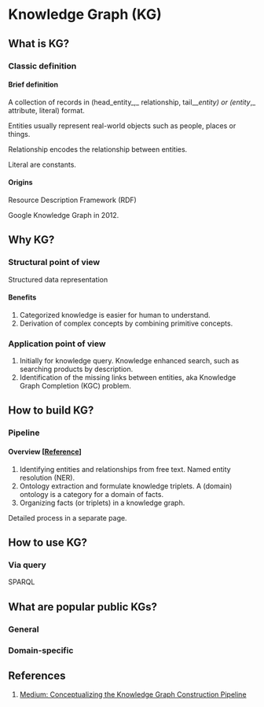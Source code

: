 # Knowledge Graph \(KG\)

## What is KG?

### Classic definition

#### Brief definition

A collection of records in \(head\_entity_,_ relationship, tail_\__entity\) or \(entity_,_ attribute, literal\) format.

Entities usually represent real-world objects such as people, places or things.

Relationship encodes the relationship between entities.

Literal are constants.

#### Origins

Resource Description Framework \(RDF\)

Google Knowledge Graph in 2012.

## Why KG?

### Structural point of view

Structured data representation

#### Benefits

1. Categorized knowledge is easier for human to understand.
2. Derivation of complex concepts by combining primitive concepts.

### Application point of view

1. Initially for knowledge query. Knowledge enhanced search, such as searching products by description.
2. Identification of the missing links between entities, aka Knowledge Graph Completion \(KGC\) problem.

## How to build KG?

### Pipeline

#### Overview \[[Reference](https://towardsdatascience.com/conceptualizing-the-knowledge-graph-construction-pipeline-33edb25ab831)\]

1. Identifying entities and relationships from free text. Named entity resolution \(NER\).
2. Ontology extraction and formulate knowledge triplets. A \(domain\) ontology is a category for a domain of facts. 
3. Organizing facts \(or triplets\) in a knowledge graph.

Detailed process in a separate page.

## How to use KG?

### Via query

SPARQL

## What are popular public KGs?

### General

### Domain-specific

## References

1. [Medium: Conceptualizing the Knowledge Graph Construction Pipeline](https://towardsdatascience.com/conceptualizing-the-knowledge-graph-construction-pipeline-33edb25ab831)





